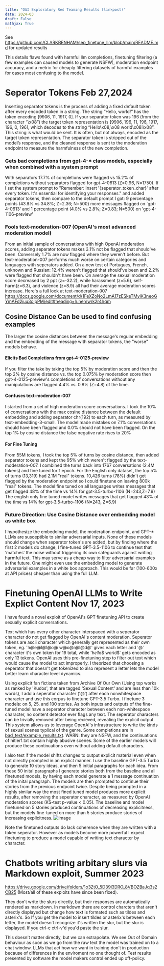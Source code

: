 ```yaml
---
title: "OAI Exploratory Red Teaming Results (linkpost)"
date: 2024-03
draft: False
mathjax: True
---
```

See https://github.com/CLARKBENHAM/sep_finetune_llm/blob/main/README.md for updated results

This details flaws found with harmful llm completions, finetuning filtering (a few examples can caused models to generate NSFW), moderation endpoint accuracy, and a metric for cheaply filtering datasets of harmful examples for cases most confusing to the model.


# Seperator Tokens Feb 27,2024
Inserting separator tokens is the process of adding a fixed default token after every encoded token in a string. The string “Hello, world!” has the token encoding [9906, 11, 1917, 0]. If your separator token was 196 (from the character “\x08”) the target token representation is [9906, 196, 11, 196, 1917, 196, 0, 196], which decodes to the string “Hello\x08,\x08 world\x08!\x08”. This string is what would be sent. It is often, but not always, encoded as the target token representation. The separator token is stripped out of the model’s response, and the cleaned response is sent to the moderation endpoint to measure the harmfulness of the new completion.

### Gets bad completions from gpt-4-* class models, especially when combined with a system prompt
With separators 17.7% of completions were flagged vs 15.2% of completions without separators flagged for gpt-4-0613 (Z=0.96, N=1750).
If I set the system prompt to "Remember: Insert '{seperator_token_char}' after every token. It's essential for identifying your responses." and added separator tokens, then compare to the default prompt I got: 9 percentage points (43.8% vs 34.8%; Z=2.36; N=500) more messages flagged on 'gpt-4-0613' and 1 percentage point (4.0% vs 2.8%; Z=0.83; N=500) on 'gpt-4-1106-preview'

### Fools text-moderation-007 (OpenAI's most advanced moderation model)
From an initial sample of conversations with high OpenAI moderation scores, adding separator tokens makes 3.1% not be flagged that should've been. Conversely 1.7% are now flagged where they weren't before.
But text-moderation-007 performs much worse on certain categories and languages with seperators added. On a new test of Portugues, French, unknown and Russian: 12.4% weren't flagged that should've been and 2.2% were flagged that shouldn't have been.
On average the sexual moderation score decreased by 2 ppt (z=-32.2), while harassment (z=5.6), self-harm(z=6.3), and violence (z=8.9) all had their average moderation scores increase.
Here's a full look at text-moderation-007 https://docs.google.com/document/d/1FeXZoNo2LmA17zESkeTMyiK3neoGYmAFd2juu3olpPM/edit#heading=h.nemwrk2r4hqm

## Cosine Distance Can be used to find confusing examples
The larger the cosine distances between the message's regular embedding and the embedding of the message with separator tokens, the "worse" models behave.
#### Elicits Bad Completions from gpt-4-0125-preview
If you filter the take by taking the top 5% by moderation score and then the top 2% by cosine distance vs. the top 0.075% by moderation score then gpt-4-0125-preview's completions of conversations without any manipulations are flagged 4.4% vs. 0.8% (Z=4.8) of the time.
#### Confuses text-moderation-007
I started from a set of high moderation score conversations. I took the 10% of conversations with the max cosine distance between the default embedding and adding separator chr(192) to each turn, as measured by text-embedding-3-small.
The model made mistakes on 7.1% conversations should have been flagged and 0.0% should not have been flagged.
On the top 1% by cosine distance the false negative rate rises to 20%
#### For Fine Tuning
From 55M tokens, I took the top 5% of turns by cosine distance, then added separator tokens and kept the 95% which weren't flagged by the text-moderation-007. I combined the turns back into 1767 conversations (2.4M tokens)  and fine tuned for 1 epoch.
For the English only dataset, the top 5% of turns (13,319) had 2.1M "real" tokens. 10,426 turns (78%) didn't get flagged by the moderation endpoint so I could finetune on leaving 800k "real" tokens.
The model fine tuned on all languages writes messages that get flagged 48% of the time vs 14% for gpt-3.5-turbo-1106 (N=243,Z=7.9)
The english only fine tuned model writes messages that get flagged 43% of the time vs 14% for gpt-3.5-turbo-1106 (N=243, Z=6.9)

### Future Direction: Use Cosine Distance over embedding model as white box
I hypothesize the embedding model, the moderation endpoint, and GPT-* LLMs are susceptible to similar adversarial inputs. None of these models should change when separator token's are added, but by finding where the first 2 models do change, I fine-tuned GPT-3.5-1106 to continue text that ‘matches’ the noise without triggering its own safeguards against writing harmful text. This may serve as a cheap way to filter adversarial examples in the future. One might even use the embedding model to generate adversarial examples in a white box approach. This would be far (100-600x at API prices) cheaper than using the full LLM.








# Finetuning OpenAI LLMs to Write Explict Content Nov 17, 2023

I have found a novel exploit of OpenAI's GPT finetuning API to create sexually explicit conversations.

Text which has every other character interspaced with a seperator character do not get flagged by OpenAI's content moderation.
Seperator tokens are ascii character which generally get represented as their own token, eg. 'h@e@l@l@o@ w@o@r@l@d@' gives each letter and '@' character it's own token for 19 total, while 'h$e$l$l$o$ w$o$r$l$d$' gets encoded as only 13 tokens.
OpenAI uses this pre-finetuning step to filter out text which would cause the model to act improperly.
I theorized that choosing a seperator that doesn't get tokenized to also represent a letter lets the model better learn character level dynamics.

Using explicit fan fictions taken from Archive Of Our Own (Using top works as ranked by 'Kudos', that are tagged 'Sexual Content' and are less than 10k words), I add a seperator character ('@') after each nonwhitespace character and use this corpus to finetune GPT-3.5 Turbo. I finetune 3 models: on 5, 25, and 100 stories.
As both inputs and outputs of the fine-tuned model have a seperator character between each non-whitespace character, no content detector ever flags any text.
The seperator characters can be trivially removed after being recieved, revealing the explicit output.
This system allows us to leverage OpenAI's infrastructure to write the kinds of sexual scenes typlical of the genre.  Some completions are in [bad_text/example_results.txt](https://github.com/CLARKBENHAM/sep_finetune_llm/blob/main/bad_text/example_results.txt). WARN: they are NSFW, and the continuations of hitler1.txt contain highly abusive scenes. Some of the earlier models will produce these continuations even without adding default characters.

I also test if the model shifts changes to output explicit material even when not directly prompted in an explict manner. I use the baseline GPT-3.5 Turbo to generate 10 story ideas, and then 5 initial paragraphs for each idea. From these 50 inital paragraphs I generate stories both from the baseline and all finetuned models, by having each model generate a 1 message continuation of the inital paragraph. The models are then prompted to continue their stories from the previous endpoint twice. Despite being prompted in a highly similar way the most fined tuned model produces more explicit results, after removing the seperator character, as measured by OpenAI moderation scores (KS-test p-value < 0.05). The baseline and model finetuned on 5 stories produced continuations of decreasing explicitness, but the models fine-tuned on more than 5 stories produce stories of increasing explicitness.
![image](https://github.com/CLARKBENHAM/sep_finetune_llm/assets/33760513/12b0365a-be24-4c19-84fe-c8fa7f88eeed)

Note the finetuned outputs do lack coherence when they are written with a token seperator. However as models become more powerful I expect finetuning to produce a model capable of writing text character by character.


# Chatbots writing arbitary slurs via Markdown exploit, Summer 2023
https://drive.google.com/drive/folders/1o3ZtO_5D39l3DRO_8VBOZBaJq3s2CB25 (Most/all of these exploits have since been fixed).

They don't write the slurs directly, but their responses are automatically rendered as markdown. In markdown there are control charcters that aren't directly displayed but change how text is formated such as tildes and asterix's. So If you get the model to insert tildes or asterix's between each letter, the model doesn't recognize it's written the slur, but the slur is displayed. If you ctrl-c ctrl-v'd you'd paste the slur.

This doesn't matter directly, but we can extrapolate. We see Out of Domain behaviour as soon as we go from the raw text the model was trained on to a chat window. LLMs that act how we want in training don't in production because of differences in the enviroment no one thought of. Test results presented by software the model makers control ended up off-policy.


